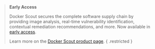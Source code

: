 > **Early Access**
>
> Docker Scout secures the complete software supply chain by providing image
> analysis, real-time vulnerability identification, contextual remediation
> recommendations, and more. Now available in [early access](/release-lifecycle/#early-access-ea).
>
> Learn more on the [Docker Scout product page](https://docker.com/products/docker-scout).
{ .restricted }
